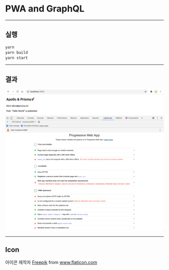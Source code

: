 # PWA and GraphQL

---

## 실행

```bash
yarn
yarn build
yarn start
```

---

## 결과

![](result.png)

---

## Icon

<div>아이콘 제작자 <a href="https://www.flaticon.com/kr/authors/freepik" title="Freepik">Freepik</a> from <a href="https://www.flaticon.com/kr/" title="Flaticon">www.flaticon.com</a></div>